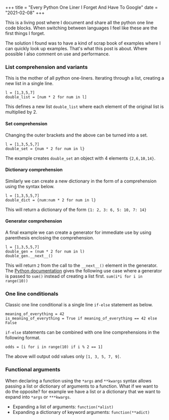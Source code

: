 +++
title = "Every Python One Liner I Forget And Have To Google"
date = "2021-02-08"
+++

This is a living post where I document and share all the python one line code blocks. When switching between languages I feel like these are the first things I forget. 

The solution I found was to have a kind of scrap book of examples where I can quickly look up examples. That's what this post is about. Where possible I also comment on use and performance.

### List comprehension and variants
This is the mother of all python one-liners. Iterating through a list, creating a new list in a single line.
```
l = [1,3,5,7]
double_list = [num * 2 for num in l]
```

This defines a new list `double_list` where each element of the original list is multiplied by 2. 
#### Set comprehension
Changing the outer brackets and the above can be turned into a set.
```
l = [1,3,5,5,7]
double_set = {num * 2 for num in l}
```
The example creates `double_set` an object with 4 elements `{2,6,10,14}`.
#### Dictionary comprehension
Similarly we can create a new dictionary in the form of a comprehension using the syntax below.
```
l = [1,3,5,5,7]
double_dict = {num:num * 2 for num in l}
```
This will return a dictionary of the form `{1: 2, 3: 6, 5: 10, 7: 14}`
#### Generator comprehension
A final example we can create a generator for immediate use by using parenthesis enclosing the comprehension.
```
l = [1,3,5,5,7]
double_gen = (num * 2 for num in l)
double_gen.__next__()
```
This will return `2` from the call to the `__next__()` element in the generator. The [Python documentation](https://docs.python.org/3/tutorial/classes.html#generator-expressions) gives the following use case where a generator is passed to `sum()` instead of creating a list first.
`sum(i*i for i in range(10))`

### One line conditionals
Classic one line conditional is a single line `if-else` statement as below.
```
meaning_of_everything = 42
is_meaning_of_everything = True if meaning_of_everything == 42 else False
```

`if-else` statements can be combined with one line comprehensions in the following format.
```
odds = [i for i in range(10) if i % 2 == 1]
```
The above will output odd values only `[1, 3, 5, 7, 9]`.

### Functional arguments
When declaring a  function using the `*args` and `**kwargs` syntax allows passing a list or dictionary of arguments to a function. What if we want to do the opposite? for example we have a list or a dictionary that we want to expand into `*args` or `***kwargs`.

- Expanding a list of arguments: `function(*alist)`
- Expanding a dictionary of keyword arguments: `function(**adict)`